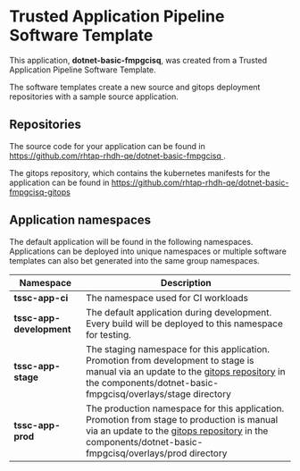 # Trusted Application Pipeline Software Template

This application, **dotnet-basic-fmpgcisq**, was created from a Trusted Application Pipeline Software Template.

The software templates create a new source and gitops deployment repositories with a sample source application. 

## Repositories

The source code for your application can be found in [https://github.com/rhtap-rhdh-qe/dotnet-basic-fmpgcisq ](https://github.com/rhtap-rhdh-qe/dotnet-basic-fmpgcisq ).
 
The gitops repository, which contains the kubernetes manifests for the application can be found in 
[https://github.com/rhtap-rhdh-qe/dotnet-basic-fmpgcisq-gitops ](https://github.com/rhtap-rhdh-qe/dotnet-basic-fmpgcisq-gitops ) 

## Application namespaces 

The default application will be found in the following namespaces. Applications can be deployed into unique namespaces or multiple software templates can also bet generated into the same group namespaces.  

|  Namespace   |  Description   |  
| -------- | -------- |
| **tssc-app-ci** | The namespace used for CI workloads |
| **tssc-app-development** | The default application during development. Every build will be deployed to this namespace for testing. |
| **tssc-app-stage** | The staging namespace for this application. Promotion from development to stage is manual via an update to the [gitops repository](https://github.com/rhtap-rhdh-qe/dotnet-basic-fmpgcisq-gitops ) in the components/dotnet-basic-fmpgcisq/overlays/stage directory |
| **tssc-app-prod** | The production namespace for this application. Promotion from stage to production is manual via an update to the [gitops repository](https://github.com/rhtap-rhdh-qe/dotnet-basic-fmpgcisq-gitops ) in the components/dotnet-basic-fmpgcisq/overlays/prod directory |
